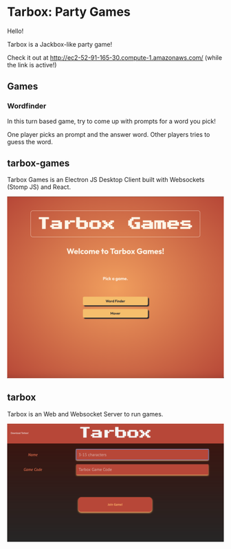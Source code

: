 # Tarbox: Party Games

Hello!

Tarbox is a Jackbox-like party game! 

Check it out at http://ec2-52-91-165-30.compute-1.amazonaws.com/ (while the link is active!)

## Games

### Wordfinder
In this turn based game, try to come up with prompts for a word you pick! 

One player picks an prompt and the answer word. Other players tries to guess the word.

## tarbox-games

Tarbox Games is an Electron JS Desktop Client built with Websockets (Stomp JS) and React.

![tarbox-desktop-image](/public/images/tarbox-games-desktop-demo.png)

## tarbox 
Tarbox is an Web and Websocket Server to run games.

![tarbox-website-image](/public/images/tarbox-website-demo.png)